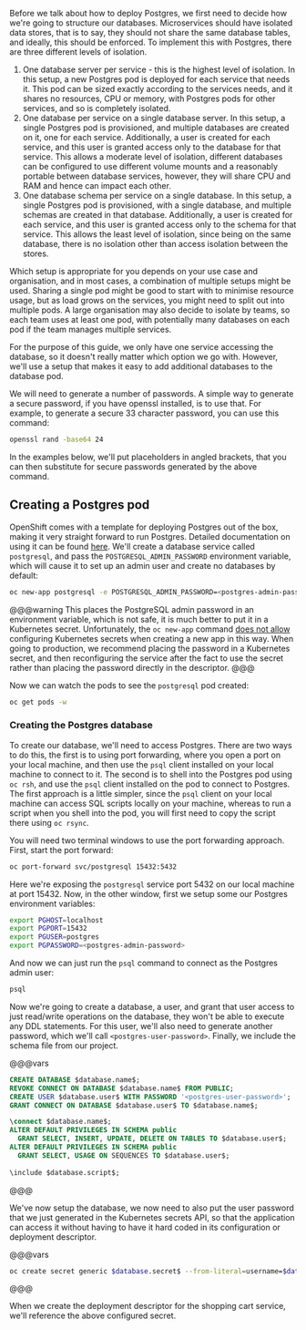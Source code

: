 Before we talk about how to deploy Postgres, we first need to decide how we're going to structure our databases. Microservices should have isolated data stores, that is to say, they should not share the same database tables, and ideally, this should be enforced. To implement this with Postgres, there are three different levels of isolation.

1. One database server per service - this is the highest level of isolation. In this setup, a new Postgres pod is deployed for each service that needs it. This pod can be sized exactly according to the services needs, and it shares no resources, CPU or memory, with Postgres pods for other services, and so is completely isolated.
2. One database per service on a single database server. In this setup, a single Postgres pod is provisioned, and multiple databases are created on it, one for each service. Additionally, a user is created for each service, and this user is granted access only to the database for that service. This allows a moderate level of isolation, different databases can be configured to use different volume mounts and a reasonably portable between database services, however, they will share CPU and RAM and hence can impact each other.
3. One database schema per service on a single database. In this setup, a single Postgres pod is provisioned, with a single database, and multiple schemas are created in that database. Additionally, a user is created for each service, and this user is granted access only to the schema for that service. This allows the least level of isolation, since being on the same database, there is no isolation other than access isolation between the stores.

Which setup is appropriate for you depends on your use case and organisation, and in most cases, a combination of multiple setups might be used. Sharing a single pod might be good to start with to minimise resource usage, but as load grows on the services, you might need to split out into multiple pods. A large organisation may also decide to isolate by teams, so each team uses at least one pod, with potentially many databases on each pod if the team manages multiple services.

For the purpose of this guide, we only have one service accessing the database, so it doesn't really matter which option we go with. However, we'll use a setup that makes it easy to add additional databases to the database pod.

We will need to generate a number of passwords. A simple way to generate a secure password, if you have openssl installed, is to use that. For example, to generate a secure 33 character password, you can use this command:

```sh
openssl rand -base64 24
```

In the examples below, we'll put placeholders in angled brackets, that you can then substitute for secure passwords generated by the above command.

## Creating a Postgres pod

OpenShift comes with a template for deploying Postgres out of the box, making it very straight forward to run Postgres. Detailed documentation on using it can be found [here](https://docs.openshift.com/container-platform/latest/using_images/db_images/postgresql.html). We'll create a database service called `postgresql`, and pass the `POSTGRESQL_ADMIN_PASSWORD` environment variable, which will cause it to set up an admin user and create no databases by default:

```sh
oc new-app postgresql -e POSTGRESQL_ADMIN_PASSWORD=<postgres-admin-password>
```

@@@warning
This places the PostgreSQL admin password in an environment variable, which is not safe, it is much better to put it in a Kubernetes secret. Unfortunately, the `oc new-app` command [does not allow](https://github.com/openshift/origin/issues/21619) configuring Kubernetes secrets when creating a new app in this way. When going to production, we recommend placing the password in a Kubernetes secret, and then reconfiguring the service after the fact to use the secret rather than placing the password directly in the descriptor.
@@@

Now we can watch the pods to see the `postgresql` pod created:

```sh
oc get pods -w
```

### Creating the Postgres database

To create our database, we'll need to access Postgres. There are two ways to do this, the first is to using port forwarding, where you open a port on your local machine, and then use the `psql` client installed on your local machine to connect to it. The second is to shell into the Postgres pod using `oc rsh`, and use the `psql` client installed on the pod to connect to Postgres. The first approach is a little simpler, since the `psql` client on your local machine can access SQL scripts locally on your machine, whereas to run a script when you shell into the pod, you will first need to copy the script there using `oc rsync`.

You will need two terminal windows to use the port forwarding approach. First, start the port forward:

```sh
oc port-forward svc/postgresql 15432:5432
```

Here we're exposing the `postgresql` service port 5432 on our local machine at port 15432. Now, in the other window, first we setup some our Postgres environment variables:

```sh
export PGHOST=localhost
export PGPORT=15432
export PGUSER=postgres
export PGPASSWORD=<postgres-admin-password>
```

And now we can just run the `psql` command to connect as the Postgres admin user:

```sh
psql
```

Now we're going to create a database, a user, and grant that user access to just read/write operations on the database, they won't be able to execute any DDL statements. For this user, we'll also need to generate another password, which we'll call `<postgres-user-password>`. Finally, we include the schema file from our project.

@@@vars
```sql
CREATE DATABASE $database.name$;
REVOKE CONNECT ON DATABASE $database.name$ FROM PUBLIC;
CREATE USER $database.user$ WITH PASSWORD '<postgres-user-password>';
GRANT CONNECT ON DATABASE $database.user$ TO $database.name$;

\connect $database.name$;
ALTER DEFAULT PRIVILEGES IN SCHEMA public
  GRANT SELECT, INSERT, UPDATE, DELETE ON TABLES TO $database.user$;
ALTER DEFAULT PRIVILEGES IN SCHEMA public
  GRANT SELECT, USAGE ON SEQUENCES TO $database.user$;
  
\include $database.script$;
```
@@@

We've now setup the database, we now need to also put the user password that we just generated in the Kubernetes secrets API, so that the application can access it without having to have it hard coded in its configuration or deployment descriptor.

@@@vars
```sh
oc create secret generic $database.secret$ --from-literal=username=$database.user$ --from-literal=password="<pstogres-user-password>"
```
@@@

When we create the deployment descriptor for the shopping cart service, we'll reference the above configured secret.